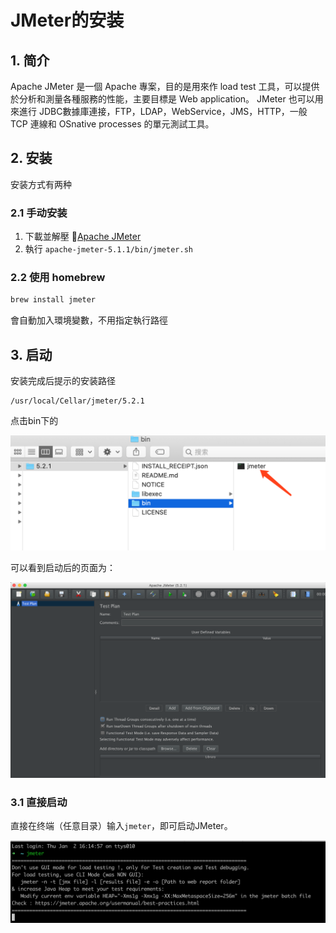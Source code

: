# JMeter的安装

## 1. 简介

Apache JMeter 是一個 Apache 專案，目的是用來作 load test 工具，可以提供於分析和測量各種服務的性能，主要目標是 Web application。 JMeter 也可以用來進行 JDBC數據庫連接，FTP，LDAP，WebService，JMS，HTTP，一般 TCP 連線和 OSnative processes 的單元測試工具。

## 2. 安装

安装方式有两种

### 2.1 手动安装

1. 下載並解壓 [Apache JMeter](https://jmeter.apache.org/download_jmeter.cgi)
2. 執行 `apache-jmeter-5.1.1/bin/jmeter.sh`

### 2.2 使用 homebrew

```bash
brew install jmeter
```

會自動加入環境變數，不用指定執行路徑

## 3. 启动

安装完成后提示的安装路径

```
/usr/local/Cellar/jmeter/5.2.1
```

点击bin下的

![image-20200102104226244](./img/image-20200102104226244.png)

可以看到启动后的页面为：

![image-20200102104300100](./img/image-20200102104300100.png)

### 3.1 直接启动

直接在终端（任意目录）输入`jmeter`，即可启动JMeter。

![image-20200102181112165](./img/image-20200102181112165.png)